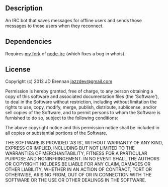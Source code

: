 Description
-----------

An IRC bot that saves messages for offline users and sends
those messages to those users when they reconnect.

Dependencies
------------

Requires [my fork][] of [node-irc][] (which fixes a bug in whois).

  [my fork]: https://github.com/jazzdev/node-irc
  [node-irc]: https://github.com/martynsmith/node-irc

License
-------

Copyright (c) 2012 JD Brennan jazzdev@gmail.com

Permission is hereby granted, free of charge, to any person obtaining
a copy of this software and associated documentation files (the
'Software'), to deal in the Software without restriction, including
without limitation the rights to use, copy, modify, merge, publish,
distribute, sublicense, and/or sell copies of the Software, and to
permit persons to whom the Software is furnished to do so, subject to
the following conditions:

The above copyright notice and this permission notice shall be
included in all copies or substantial portions of the Software.

THE SOFTWARE IS PROVIDED 'AS IS', WITHOUT WARRANTY OF ANY KIND,
EXPRESS OR IMPLIED, INCLUDING BUT NOT LIMITED TO THE WARRANTIES OF
MERCHANTABILITY, FITNESS FOR A PARTICULAR PURPOSE AND NONINFRINGEMENT.
IN NO EVENT SHALL THE AUTHORS OR COPYRIGHT HOLDERS BE LIABLE FOR ANY
CLAIM, DAMAGES OR OTHER LIABILITY, WHETHER IN AN ACTION OF CONTRACT,
TORT OR OTHERWISE, ARISING FROM, OUT OF OR IN CONNECTION WITH THE
SOFTWARE OR THE USE OR OTHER DEALINGS IN THE SOFTWARE.
